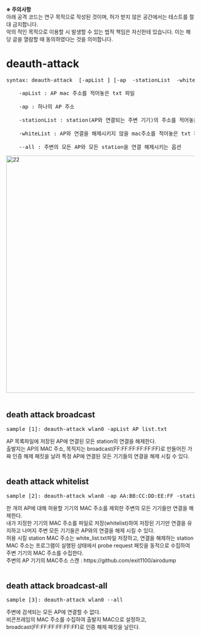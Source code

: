 <b>※ 주의사항</b> <br>
아래 공격 코드는 연구 목적으로 작성된 것이며, 허가 받지 않은 공간에서는 테스트를 절대 금지합니다. <br>
악의 적인 목적으로 이용할 시 발생할 수 있는 법적 책임은 자신한테 있습니다. 이는 해당 글을 열람할 때 동의하였다는 것을 의미합니다.  
  
# deauth-attack
<pre>syntax: deauth-attack <interface> [-apList <ap_mac_list.txt>] [-ap <ap mac> -stationList <station_mac_list> -whiteList <white_list>] [--all] <br>
	-apList : AP mac 주소를 적어놓은 txt 파일<br>
	-ap : 하나의 AP 주소<br>
	-stationList : station(AP와 연결되는 주변 기기)의 주소를 적어놓은 txt 파일<br>
	-whiteList : AP와 연결을 해제시키지 않을 mac주소를 적어놓은 txt 파일<br>
	--all : 주변의 모든 AP와 모든 station을 연결 해제시키는 옵션<br></pre>
<img width="635" alt="22" src="https://user-images.githubusercontent.com/85146195/143770499-7e6e61d0-74dc-423e-91dc-7b2ccae77444.png"><br>
<br>
<h2>death attack broadcast</h2>
<pre>sample [1]: deauth-attack wlan0 -apList AP_list.txt <br></pre>
AP 목록파일에 저장된 AP에 연결된 모든 station의 연결을 해제한다. <br>
출발지는 AP의 MAC 주소, 목적지는 broadcast(FF:FF:FF:FF:FF:FF)로 만들어진 가짜 인증 해제 패킷을 날려 특정 AP에 연결된 모든 기기들의 연결을 해제 시킬 수 있다. <br>
<br>
<h2>death attack whitelist</h2>
<pre>sample [2]: deauth-attack wlan0 -ap AA:BB:CC:DD:EE:FF -stationList station_mac.txt -whiteList white_list.txt <br></pre>
한 개의 AP에 대해 허용할 기기의 MAC 주소를 제외한 주변의 모든 기기들만 연결을 해제한다. <br>
내가 지정한 기기의 MAC 주소를 파일로 저장(whitelist)하여 저장된 기기만 연결을 유지하고 나머지 주변 모든 기기들은 AP와의 연결을 해제 시킬 수 있다. <br>
허용 시킬 station MAC 주소는 white_list.txt파일 저장하고, 연결을 해제하는 station MAC 주소는 프로그램이 실행된 상태에서 probe request 패킷을 동적으로 수집하여 주변 기기의 MAC 주소를 수집한다.<br>
주변의 AP 기기의 MAC주소 스캔 : https://github.com/exit1100/airodump <br>
<br>
<h2>death attack broadcast-all</h2>
<pre>sample [3]: deauth-attack wlan0 --all <br></pre>
주변에 검색되는 모든 AP에 연결할 수 없다. <br>
비콘프레임의 MAC 주소를 수집하여 출발지 MAC으로 설정하고, broadcast(FF:FF:FF:FF:FF:FF)로 인증 해제 패킷을 날린다.<br>
<br>
